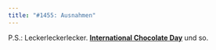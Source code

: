 ```yaml
---
title: "#1455: Ausnahmen"
---
```


P.S.:
Leckerleckerlecker. <a href="http://www.fonflatter.de/kalender"><strong>International Chocolate Day</strong></a> und so.


